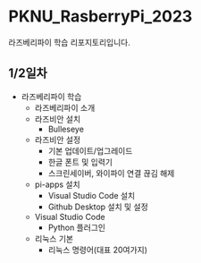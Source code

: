 # PKNU_RasberryPi_2023
라즈베리파이 학습 리포지토리입니다.

## 1/2일차
- 라즈베리파이 학습
   - 라즈베리파이 소개
   - 라즈비안 설치
      - Bulleseye
   - 라즈비안 설정
      - 기본 업데이트/업그레이드
      - 한글 폰트 및 입력기
      - 스크린세이버, 와이파이 연결 끊김 해제
   - pi-apps 설치
      - Visual Studio Code 설치
      - Github Desktop 설치 및 설정
   - Visual Studio Code
      - Python 플러그인
   - 리눅스 기본
      - 리눅스 명령어(대표 20여가지)